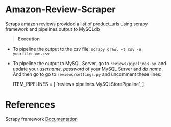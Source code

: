 # Amazon-Review-Scraper
Scraps amazon reviews provided a list of product_urls using scrapy framework and pipelines output to MySQLdb



> **Execution** 
 - To pipeline the output to the csv file:
	`scrapy crawl -t csv -o yourfilename.csv `
 - To pipeline the output to MySQL Server, go to `reviews/pipelines.py `and update your *username, password* of your MySQL Server and *db name* . And then go to go to `reviews/settings.py` and uncomment these lines:

      ITEM_PIPELINES = [
         'reviews.pipelines.MySQLStorePipeline',
         ]


# References
Scrapy framework [Documentation](http://scrapy.org/doc/)
